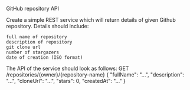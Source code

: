 ﻿GitHub repository API

Create a simple REST service which will return details of given Github repository. Details should include:

    full name of repository
    description of repository
    git clone url
    number of stargazers
    date of creation (ISO format)

The API of the service should look as follows: GET /repositories/{owner}/{repository-name}
{ "fullName": "...", "description": "...", "cloneUrl": "...", "stars": 0, "createdAt": "..." }